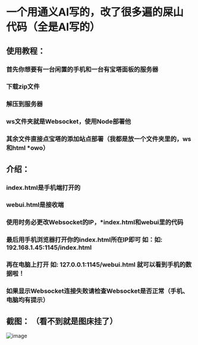 # 一个用通义AI写的，改了很多遍的屎山代码（全是AI写的）
## 使用教程：
### 首先你想要有一台闲置的手机和一台有宝塔面板的服务器
### 下载zip文件
### 解压到服务器
### ws文件夹就是Websocket，使用Node部署他
### 其余文件直接点宝塔的添加站点部署（我都是放一个文件夹里的，ws和html  *owo）
## 介绍：
### index.html是手机端打开的
### webui.html是接收端
### 使用时务必更改Websocket的IP，*index.html和webui里的代码
### 最后用手机浏览器打开你的index.html所在IP即可 如：如: 192.168.1.45:1145/index.html
### 再在电脑上打开 如: 127.0.0.1:1145/webui.html 就可以看到手机的数据啦！
### 如果显示Websocket连接失败请检查Websocket是否正常（手机、电脑均有提示）
## 截图： （看不到就是图床挂了）
![image](https://img.picui.cn/free/2024/09/17/66e8ffd880e39.png)
